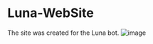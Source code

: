 # Luna-WebSite
The site was created for the Luna bot.
![image](https://user-images.githubusercontent.com/57677496/168915467-f864769c-a274-4653-9a4a-8bbb7d4be1bd.png)
